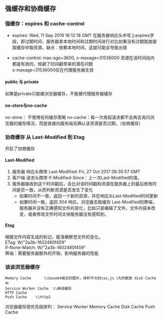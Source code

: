 ## 强缓存和协商缓存

### 强缓存：expires 和 cache-control
- expires: Wed, 11 Sep 2019 16:12:18 GMT
    在服务器响应头中写上expires字段，即过期时间，服务器拿本地时间和过期时间进行对比如果没有过期就直接取缓存中取资源。缺点：依赖本地时间，这就可能会导致出错

- cache-control: max-age=3600, s-maxage=31536000
    资源在该时间段内都是有效的，规避了时间戳带来的潜在问题    
    s-maxage=31536000仅在代理服务器生效
#### public 与 private 
如果是private只能被浏览器缓存，不能被代理服务器缓存
#### no-store与no-cache 
no-store： 不使用任何缓存策略
no-cache：每一次发起请求都不会再去询问浏览器的缓存情况，而是直接向服务端去确认该资源是否过期，（协商缓存）


### 协商缓存 从 Last-Modified 到 Etag
开启了协商缓存
#### Last-Modified
1. 服务器     响应头携带 Last-Modified: Fri, 27 Oct 2017 06:35:57 GMT
2. 客户端     请求头携带 If-Modified-Since：上一次Last-Modified的值。
3. 服务器接收到这个时间戳后，会比对该时间戳和资源在服务器上的最后修改时间是否一致，从而判断资源是否发生了变化
    - 如果时间不一致，返回一个新的资源，并在响应头Last-Modified时间更新
    - 如果时间一致，返回 304 响应，浏览器去取缓存
Last-Modified的弊端，服务器并没有正确感知文件的变化，比如只是编辑了文件，文件内容未改变，或者修改文件时间太快服务器没有感知到。

#### Etag
根据文件内容生成的标记，能准确察觉文件的变化。    
ETag: W/"2a3b-1602480f459"   
If-None-Match: W/"2a3b-1602480f459"   
弊端：需要服务器额外的开销，影响服务器的性能


### 谈谈浏览器缓存
```
Memory Cache      \\base64格式的图片，体积不大的css,js（大的都放 disk Cache中
Service Worker Cache  \\离线缓存
HTTP Cache
Push Cache    \\http2
```

浏览器缓存按优先级排列：
Service Worker
Memory Cache
Disk Cache
Push Cache
